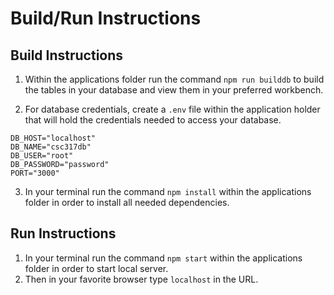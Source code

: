 # Build/Run Instructions
## Build Instructions
1. Within the applications folder run the command ```npm run builddb``` to build the tables in your database and view them in your preferred workbench.

2. For database credentials, create a ```.env``` file within the application holder that will hold the credentials needed to access your database.
```
DB_HOST="localhost"
DB_NAME="csc317db"
DB_USER="root"
DB_PASSWORD="password"
PORT="3000" 
```
3. In your terminal run the command ```npm install``` within the applications folder in order to install all needed dependencies. 

## Run Instructions
1. In your terminal run the command ```npm start``` within the applications folder in order to start local server.
2. Then in your favorite browser type ```localhost``` in the URL.
